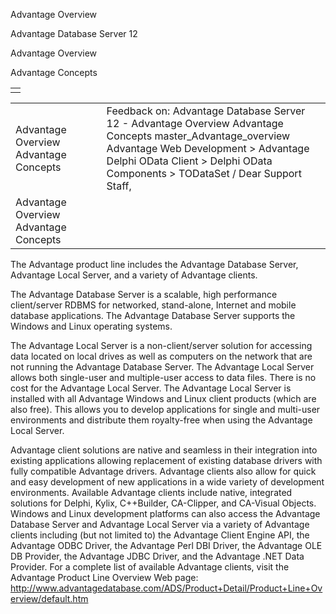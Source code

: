 Advantage Overview




Advantage Database Server 12  

Advantage Overview

Advantage Concepts

|  |
| --- |
|  |

|  |  |  |  |  |
| --- | --- | --- | --- | --- |
| Advantage Overview  Advantage Concepts |  |  | Feedback on: Advantage Database Server 12 - Advantage Overview Advantage Concepts master\_Advantage\_overview Advantage Web Development > Advantage Delphi OData Client > Delphi OData Components > TODataSet / Dear Support Staff, |  |
| Advantage Overview  Advantage Concepts |  |  |  |  |

The Advantage product line includes the Advantage Database Server, Advantage Local Server, and a variety of Advantage clients.

The Advantage Database Server is a scalable, high performance client/server RDBMS for networked, stand-alone, Internet and mobile database applications. The Advantage Database Server supports the Windows and Linux operating systems.

The Advantage Local Server is a non-client/server solution for accessing data located on local drives as well as computers on the network that are not running the Advantage Database Server. The Advantage Local Server allows both single-user and multiple-user access to data files. There is no cost for the Advantage Local Server. The Advantage Local Server is installed with all Advantage Windows and Linux client products (which are also free). This allows you to develop applications for single and multi-user environments and distribute them royalty-free when using the Advantage Local Server.

Advantage client solutions are native and seamless in their integration into existing applications allowing replacement of existing database drivers with fully compatible Advantage drivers. Advantage clients also allow for quick and easy development of new applications in a wide variety of development environments. Available Advantage clients include native, integrated solutions for Delphi, Kylix, C++Builder, CA-Clipper, and CA-Visual Objects. Windows and Linux development platforms can also access the Advantage Database Server and Advantage Local Server via a variety of Advantage clients including (but not limited to) the Advantage Client Engine API, the Advantage ODBC Driver, the Advantage Perl DBI Driver, the Advantage OLE DB Provider, the Advantage JDBC Driver, and the Advantage .NET Data Provider. For a complete list of available Advantage clients, visit the Advantage Product Line Overview Web page: http://www.advantagedatabase.com/ADS/Product+Detail/Product+Line+Overview/default.htm